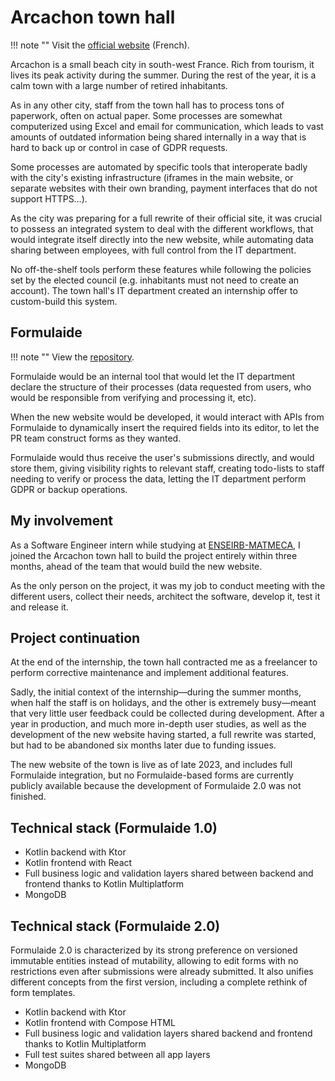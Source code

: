 # Arcachon town hall

!!! note ""
    Visit the [official website](https://www.ville-arcachon.fr/) (French).

Arcachon is a small beach city in south-west France. Rich from tourism, it lives its peak activity during the summer. During the rest of the year, it is a calm town with a large number of retired inhabitants.

As in any other city, staff from the town hall has to process tons of paperwork, often on actual paper. Some processes are somewhat computerized using Excel and email for communication, which leads to vast amounts of outdated information being shared internally in a way that is hard to back up or control in case of GDPR requests.

Some processes are automated by specific tools that interoperate badly with the city's existing infrastructure (iframes in the main website, or separate websites with their own branding, payment interfaces that do not support HTTPS…).

As the city was preparing for a full rewrite of their official site, it was crucial to possess an integrated system to deal with the different workflows, that would integrate itself directly into the new website, while automating data sharing between employees, with full control from the IT department.

No off-the-shelf tools perform these features while following the policies set by the elected council (e.g. inhabitants must not need to create an account). The town hall's IT department created an internship offer to custom-build this system.

## Formulaide

!!! note ""
    View the [repository](https://gitlab.com/arcachon-ville/formulaide).

Formulaide would be an internal tool that would let the IT department declare the structure of their processes (data requested from users, who would be responsible from verifying and processing it, etc).

When the new website would be developed, it would interact with APIs from Formulaide to dynamically insert the required fields into its editor, to let the PR team construct forms as they wanted.

Formulaide would thus receive the user's submissions directly, and would store them, giving visibility rights to relevant staff, creating todo-lists to staff needing to verify or process the data, letting the IT department perform GDPR or backup operations.

## My involvement

As a Software Engineer intern while studying at [ENSEIRB-MATMECA](enseirb.md), I joined the Arcachon town hall to build the project entirely within three months, ahead of the team that would build the new website.

As the only person on the project, it was my job to conduct meeting with the different users, collect their needs, architect the software, develop it, test it and release it.

## Project continuation

At the end of the internship, the town hall contracted me as a freelancer to perform corrective maintenance and implement additional features.

Sadly, the initial context of the internship—during the summer months, when half the staff is on holidays, and the other is extremely busy—meant that very little user feedback could be collected during development. After a year in production, and much more in-depth user studies, as well as the development of the new website having started, a full rewrite was started, but had to be abandoned six months later due to funding issues.

The new website of the town is live as of late 2023, and includes full Formulaide integration, but no Formulaide-based forms are currently publicly available because the development of Formulaide 2.0 was not finished.

## Technical stack (Formulaide 1.0)

- Kotlin backend with Ktor
- Kotlin frontend with React
- Full business logic and validation layers shared between backend and frontend thanks to Kotlin Multiplatform
- MongoDB

## Technical stack (Formulaide 2.0)

Formulaide 2.0 is characterized by its strong preference on versioned immutable entities instead of mutability, allowing to edit forms with no restrictions even after submissions were already submitted.  It also unifies different concepts from the first version, including a complete rethink of form templates.

- Kotlin backend with Ktor
- Kotlin frontend with Compose HTML
- Full business logic and validation layers shared backend and frontend thanks to Kotlin Multiplatform
- Full test suites shared between all app layers
- MongoDB
